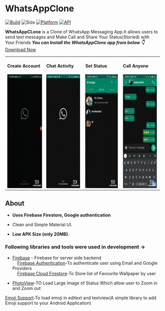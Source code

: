 
# WhatsAppClone

[![Build](https://img.shields.io/badge/-Download%20-brightgreen)](https://github.com/Shubhanshu156/WhatsaApp_Clone/raw/master/app/release/app-release.apk)
![Size](https://img.shields.io/badge/Size-20mb-blue)
[![Platform](https://img.shields.io/badge/platform-android-blue.svg)](http://developer.android.com/index.html)
[![API](https://img.shields.io/badge/API-23%2B-blue.svg?style=flat)](https://android-arsenal.com/api?level=23)


**WhatsAppCLone** is a  Clone of WhatsApp Messaging App.It allows users to send text messages and Make Call and Share Your Status(Storied) with Your Friends
***You can Install the WhatsAppClone app from below 👇***</br>
[Download Now](https://github.com/Shubhanshu156/WhatsaApp_Clone/blob/master/app/release/app-release.apk)




<table>
      <ul>

   </ul>
  <tr>
        <td><h4>Create Account</h4><img src = "https://github.com/Shubhanshu156/WhatsaApp_Clone/blob/master/20220102_195427.gif" height = "370" width="180"></td>
<td style="padding-right: 10px"><h4>Chat Activity</h4><img src = "https://github.com/Shubhanshu156/WhatsaApp_Clone/blob/master/20220103_161847.gif" height = "370" width="180"></td>
<td style="padding-right: 10px"><h4>Set Status</h4><img src = "https://github.com/Shubhanshu156/WhatsaApp_Clone/blob/master/20220103_163119.gif" height = "370" width="180"></td>
        <td style="padding-right: 10px"><h4>Call Anyone</h4><img src = "https://github.com/Shubhanshu156/WhatsaApp_Clone/blob/master/20220103_164745.gif" height = "370" width="180"></td>
  </tr>
</table> 
   
## About

- **Uses Firebase Firestore, Google authentication**

- Clean and Simple Material UI.
- **Low APK Size (only 20MB).**


### Following libraries and tools  were used in development ->

- [Firebase](https://firebase.google.com/?gclsrc=aw.ds&gclid=Cj0KCQiAqvaNBhDLARIsAH1Pq51oDD7YidXrX3qB6G6oWZb_HHPTJPq_BxMMdgEEjMvOgNb8yhgnHAMaAuhBEALw_wcB) - Firebase for server side backend</br>
&nbsp;&nbsp;&nbsp;&nbsp;[Firebase Authentication](https://firebase.google.com/docs/auth)-To authenticate user using Email and Google Providers</br>
&nbsp;&nbsp;&nbsp;&nbsp;[Firebase Cloud Firestore](https://firebase.google.com/products/firestore?gclsrc=aw.ds&gclid=Cj0KCQiAqvaNBhDLARIsAH1Pq53xbIzUTNCOIs3Ly1VF-rGoJrFvjEzQ6CFw-o4DzIAHX1SECUfsHEkaAgVAEALw_wcB)-To Store list of Favourite Wallpaper by user


- [PhotoView](https://github.com/Baseflow/PhotoView)-TO Load Large Image of Status Which allow user to Zoom in and Zoom out

[Emoji Support](https://github.com/vanniktech/Emoji)-To load emoji in editext and textview(A simple library to add Emoji support to your Android Application)
